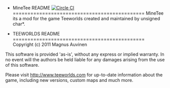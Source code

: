 + MineTee README [![Circle CI](https://circleci.com/gh/CytraL/MineTee.svg?style=svg)](https://circleci.com/gh/CytraL/MineTee)
=============================================
MineTee its a mod for the game Teeworlds created and maintained by unsigned char*.



+ TEEWORLDS README
=============================================
Copyright (c) 2011 Magnus Auvinen


This software is provided 'as-is', without any express or implied
warranty. In no event will the authors be held liable for any damages
arising from the use of this software.


Please visit http://www.teeworlds.com for up-to-date information about 
the game, including new versions, custom maps and much more.
